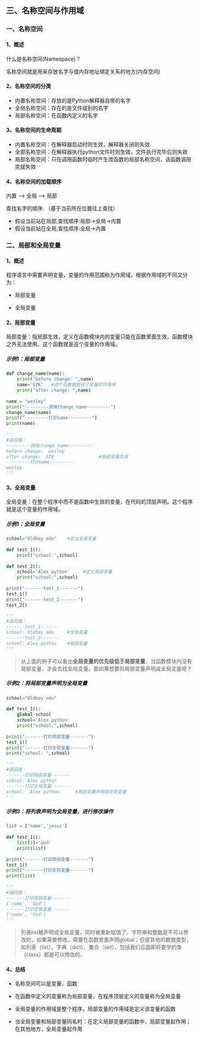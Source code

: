 ## 三、名称空间与作用域

### 一、名称空间

#### 1、概述

什么是名称空间(Namespace)？

名称空间就是用来存放名字与值内存地址绑定关系的地方(内存空间)

#### 2、名称空间的分类

- 内置名称空间：存放的是Python解释器自带的名字
- 全局名称空间：存在的是文件级别的名字
- 局部名称空间：在函数内定义的名字

#### 3、名称空间的生命周期

- 内置名称空间：在解释器启动时则生效，解释器关闭则失效
- 全部名称空间：在解释器执行python文件时则生效，文件执行完毕后则失效
- 局部名称空间：只在调用函数时临时产生改函数的局部名称空间，该函数调用完就失效

#### 4、名称空间的加载顺序

内置 —> 全局 —> 局部

查找名字的顺序: （基于当前所在位置往上查找）
- 假设当前站在局部,查找顺序:局部->全局->内置
- 假设当前站在全局,查找顺序:全局->内置
### 二、局部和全局变量

#### 1、概述

程序语言中需要声明变量，变量的作用范围称为作用域，根据作用域的不同又分为：

- 局部变量

- 全局变量

#### 2、局部变量

局部变量：指局部生效，定义在函数模块内的变量只能在函数里面生效，函数模块之外无法使用。这个函数就是这个变量的作用域。

##### 示例1：局部变量

```python
def change_name(name):
    print("before change: ",name)
    name='SZK'   #这个函数就是这个变量的作用域
    print("after change: ",name)
 
name = "wesley"
print("---------调用change_name---------")
change_name(name)
print("---------打印name---------")
print(name)
 
'''
#返回值：
---------调用change_name---------
before change:  wesley
after change:  SZK                 #局部变量生效
---------打印name---------
wesley
'''
```

#### 3、全局变量

全局变量：在整个程序中而不是函数中生效的变量，在代码的顶层声明。这个程序就是这个变量的作用域。

##### 示例1：全局变量

```python
school="Oldboy edu"    #定义全局变量
 
def test_1():
    print("school:",school)
 
def test_2():
    school='Alex python'     #定义局部变量
    print("school:",school)
 
print("-------test_1-------")
test_1()
print("-------test_2-------")
test_2()

'''
#返回值：
-------test_1-------
school: Oldboy edu     #全局变量
-------test_2-------
school: Alex python    #局部变量
'''
```

>  从上面的例子可以看出**全局变量的优先级低于局部变量**，当函数模块内没有局部变量，才会去找全局变量。那如果想要将局部变量声明成全局变量呢？

##### 示例2：将局部变量声明为全局变量

```python
school="Oldboy edu"
 
def test_1():
    global school
    school='Alex python'
    print("school:",school)
 
print("-------打印局部变量-------")
test_1()
print("-------打印全局变量-------")
print("school: ",school)

'''
#返回值：
-------打印局部变量-------
school: Alex python
-------打印全局变量-------
school:  Alex python      #局部变量声明成全局变量
'''
```

##### 示例3：将列表声明为全局变量，进行修改操作

```python
list = ['name','jesus']
 
def test_1():
    list[1]='God'
    print(list)
 
print("-------打印局部变量-------")
test_1()
print("-------打印全局变量-------")
print(list)
 
'''
#返回值：
-------打印局部变量-------
['name', 'God']
-------打印全局变量-------
['name', 'God']
'''
```

> 列表list被声明成全局变量，同时被重新赋值了。字符串和整数是不可以修改的，如果需要修改，需要在函数里面声明global；但是其他的数据类型，如列表（list）、字典（dict）、集合（set），包括我们后面即将要学的类（class）都是可以修改的。

#### 4、总结

- 名称空间可以是变量、函数

- 在函数中定义的变量称为局部变量，在程序顶层定义的变量称为全局变量
- 全局变量的作用域是整个程序，局部变量的作用域是定义该变量的函数
- 当全局变量和局部变量同名时：在定义局部变量的函数中，局部变量起作用；在其他地方，全局变量起作用
